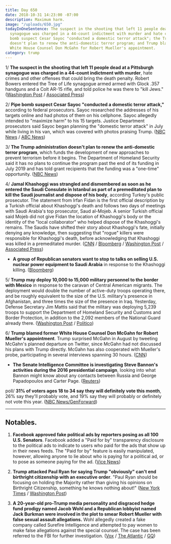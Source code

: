 ```yaml
---
title: Day 650
date: 2018-10-31 14:23:00 -07:00
description: Maximum harm.
image: "/uploads/650.jpg"
todayInOneSentence: The suspect in the shooting that left 11 people dead at a Pittsburgh
  synagogue was charged in a 44-count indictment with murder and hate crimes; pipe
  bomb suspect Cesar Sayoc "conducted a domestic terror attack"; the Trump administration
  doesn't plan to renew the anti-domestic terror program; and Trump blamed former
  White House Counsel Don McGahn for Robert Mueller's appointment.
category: trump
---
```


1/ **The suspect in the shooting that left 11 people dead at a Pittsburgh synagogue was charged in a 44-count indictment with murder**, hate crimes and other offenses that could bring the death penalty. Robert Bowers entered the Tree of Life synagogue armed armed with Glock .357 handguns and a Colt AR-15 rifle, and told police he was there to "kill Jews." ([Washington Post](https://www.washingtonpost.com/world/national-security/suspect-in-pittsburgh-synagogue-shooting-charged-in-44-count-hate-crime-indictment/2018/10/31/bf2be61c-dd36-11e8-b3f0-62607289efee_story.html) / [Associated Press](https://apnews.com/84f773e3dc26491dbc5e2f01a64ac2a5))

2/ **Pipe bomb suspect Cesar Sayoc "conducted a domestic terror attack,"** according to federal prosecutors. Sayoc researched the addresses of his targets online and had photos of them on his cellphone. Sayoc allegedly intended to "maximize harm" to his 15 targets. Justice Department prosecutors said Sayoc began planning the "domestic terror attack" in July while living in his van, which was covered with photos praising Trump. ([NBC News](https://www.nbcnews.com/politics/justice-department/mail-bomb-suspect-cesar-sayoc-carried-out-domestic-terror-attack-n926811) / [ABC News](https://abcnews.go.com/US/wireStory/doj-pipe-bomb-suspect-searched-targets-photos-online-58872566))

3/ **The Trump administration doesn't plan to renew the anti-domestic terror program**, which funds the development of new approaches to prevent terrorism before it begins. The Department of Homeland Security said it has no plans to continue the program past the end of its funding in July 2019 and has told grant recipients that the funding was a "one-time" opportunity. ([NBC News](https://www.nbcnews.com/politics/national-security/trump-admin-will-apparently-not-renew-program-fight-domestic-terror-n926361))

4/ **Jamal Khashoggi was strangled and dismembered as soon as he entered the Saudi Consulate in Istanbul as part of a premeditated plan to kill the Saudi journalist and dispose of his body**, according Turkey's public prosecutor. The statement from Irfan Fidan is the first official description by a Turkish official about Khashoggi's death and follows two days of meetings with Saudi Arabia's top prosecutor, Saud al-Mojeb. A senior Turkish official said Mojeb did not give Fidan the location of Khashoggi's body or the identity of the "local collaborator" who helped dispose of the Khashoggi's remains. The Saudis have shifted their story about Khashoggi's fate, initially denying any knowledge, then suggesting that "rogue" killers were responsible for Khashoggi's death, before acknowledging that Khashoggi was killed in a premeditated murder. ([CNN](https://www.cnn.com/2018/10/31/middleeast/turkey-saudi-khashoggi-investigation-intl/index.html) / [Bloomberg](https://www.bloomberg.com/news/articles/2018-10-31/turkish-prosecutor-says-khashoggi-was-strangled-to-death) / [Washington Post](https://www.washingtonpost.com/world/saudi-arabia-not-fully-cooperating-with-khashoggi-investigation-turkish-official-says/2018/10/31/804bfc2a-dc78-11e8-8bac-bfe01fcdc3a6_story.html) / [Associated Press](https://apnews.com/7b064bec9b1448d7b2c1ec259b37503c?utm_campaign=SocialFlow&utm_medium=AP&utm_source=Twitter))

* **A group of Republican senators want to stop to talks on selling U.S. nuclear power equipment to Saudi Arabia** in response to the Khashoggi killing. ([Bloomberg](https://www.bloomberg.com/news/articles/2018-10-31/nuclear-talks-with-saudis-should-be-suspended-republicans-say))

5/ **Trump may deploy 10,000 to 15,000 military personnel to the border with Mexico** in response to the caravan of Central American migrants. The deployment would double the number of active-duty troops operating there, and be roughly equivalent to the size of the U.S. military's presence in Afghanistan, and three times the size of the presence in Iraq. Yesterday, Defense Secretary Jim Mattis said that the military was deploying 5,239 troops to support the Department of Homeland Security and Customs and Border Protection, in addition to the 2,092 members of the National Guard already there. ([Washington Post](https://www.washingtonpost.com/world/national-security/ahead-of-midterm-elections-trump-says-he-may-send-15000-troops-to-us-mexico-border/2018/10/31/9e7740ec-dd4a-11e8-aa33-53bad9a881e8_story.html) / [Politico](https://www.politico.com/story/2018/10/31/trump-triple-troops-border-952644))

6/ **Trump blamed former White House Counsel Don McGahn for Robert Mueller's appointment**. Trump surprised McGahn in August by tweeting McGahn's planned departure on Twitter, since McGahn had not discussed his plans with Trump directly. McGahn has also cooperated with Mueller's probe, participating in several interviews spanning 30 hours. ([CNN](https://www.cnn.com/2018/10/31/politics/mcgahn-trump-mueller/index.html))

* **The Senate Intelligence Committee is investigating Steve Bannon's activities during the 2016 presidential campaign**, looking into what Bannon might know about any contacts between Russia and George Papadopoulos and Carter Page. ([Reuters](https://www.reuters.com/article/us-usa-trump-russia-bannon/u-s-senate-panel-investigates-former-trump-aide-bannon-sources-idUSKCN1N52RU))

poll/ **31% of voters ages 18 to 34 say they will definitely vote this month**, 26% say they'll probably vote, and 19% say they will probably or definitely not vote this year. ([NBC News/GenForward](https://www.nbcnews.com/politics/politics-news/record-turnout-not-millennials-just-third-say-they-ll-vote-n926231))

---

## Notables.

1. **Facebook approved fake political ads by reporters posing as all 100 U.S. Senators**. Facebook added a "Paid for by" transparency disclosure to the political ads to indicate to users who paid for the ads that show up in their news feeds. The "Paid for by" feature is easily manipulated, however, allowing anyone to lie about who is paying for a political ad, or to pose as someone paying for the ad. ([Vice News](https://news.vice.com/en_us/article/xw9n3q/we-posed-as-100-senators-to-run-ads-on-facebook-facebook-approved-all-of-them))

2. **Trump attacked Paul Ryan for saying Trump "obviously" can't end birthright citizenship with an executive order**. "Paul Ryan should be focusing on holding the Majority rather than giving his opinions on Birthright Citizenship, something he knows nothing about!" ([New York Times](https://www.nytimes.com/2018/10/31/us/politics/birthright-citizenship-trump-republicans.html) / [Washington Post](https://www.washingtonpost.com/politics/trump-presses-on-with-case-to-end-birthright-citizenship-one-way-or-the-other/2018/10/31/bcd69dc2-dd12-11e8-85df-7a6b4d25cfbb_story.html))

3. **A 20-year-old pro-Trump media personality and disgraced hedge fund prodigy named Jacob Wohl and a Republican lobbyist named Jack Burkman were involved in the plot to smear Robert Mueller with false sexual assault allegations.** Wohl allegedly created a fake company called Surefire Intelligence and attempted to pay women to make false allegations against the special counsel. The case has been referred to the FBI for further investigation. ([Vox](https://www.vox.com/2018/10/30/18044110/robert-mueller-jacob-wohl-jack-burkman-surefire) / [The Atlantic](https://www.theatlantic.com/politics/archive/2018/10/special-counsel-refers-scheme-targeting-mueller-to-fbi/574411/) / [GQ](https://www.gq.com/story/the-lasts-tweets-of-jacob-wohl))
